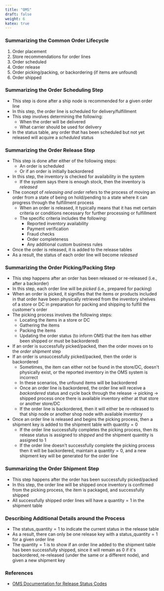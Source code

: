 ```yaml
---
title: "OMS"
draft: false
weight: 6
katex: true
---
```


### Summarizing the Common Order Lifecycle
1. Order placement
2. Store recommendations for order lines
3. Order scheduled
4. Order release
5. Order picking/packing, or backordering (if items are unfound)
6. Order shipped

### Summarizing the Order Scheduling Step
- This step is done after a ship node is recommended for a given order line
- In this step, the order line is scheduled for delivery/fulfillment
- This step involves determining the following:
    - When the order will be delivered
    - What carrier should be used for delivery
- In the status table, any order that has been scheduled but not yet released will acquire a *scheduled* status

### Summarizing the Order Release Step
- This step is done after either of the following steps:
    - An order is scheduled
    - Or if an order is initially backordered
- In this step, the inventory is checked for availability in the system
    - If the system says there is enough stock, then the inventory is *released*
- The concept of *releasing and order* refers to the process of moving an order from a state of being on hold/pending to a state where it can progress through the fulfillment process
    - When an order is released, it typically means that it has met certain criteria or conditions necessary for further processing or fulfillment
    - The specific criteria includes the following:
        - Reported inventory availability
        - Payment verification
        - Fraud checks
        - Order completeness
        - Any additional custom business rules
- Once the order is released, it is added to the release tables
- As a result, the status of each order line will become *released*

### Summarizing the Order Picking/Packing Step
- This step happens after an order has been released or re-released (i.e., after a backorder)
- In this step, each order line will be *picked* (i.e., prepared for packing)
- When an order is picked, it signifies that the items or products included in that order have been physically retrieved from the inventory shelves of a store or DC in preparation for packing and shipping to fulfill the customer's order
- The picking process involves the following steps:
    - Locating the items in a store or DC
    - Gathering the items
    - Packing the items
    - Updating the order status (to inform OMS that the item has either been shipped or must be backordered)
- If an order is successfully picked/packed, then the order moves on to the *order shipment* step
- If an order is unsuccessfully picked/packed, then the order is backordered
    - Sometimes, the item can either not be found in the store/DC, doesn't physically exist, or the reported inventory in the OMS system is incorrect
    - In these scenarios, the unfound items will be backordered
    - Once an order line is backordered, the order line will receive a *backordered* status and cycle back through the release $\to$ picking $\to$ shipped process once there is available inventory either at that store or another store/DC
    - If the order line is backordered, then it will either be re-released to that ship node or another shop node with available inventory
- Once an order line is released and begins the picking process, then a shipment key is added to the shipment table with $\text{quantity} = 0$
    - If the order line successfully completes the picking process, then its release status is assigned to *shipped* and the shipment quantity is assigned to $1$
    - If the order line doesn't successfully complete the picking process then it will be backordered, maintain a $\text{quantity} = 0$, and a new shipment key will be generated for the order line

### Summarizing the Order Shipment Step
- This step happens after the order has been successfully picked/packed
- In this step, the order line will be shipped once inventory is confirmed from the picking process, the item is packaged, and successfully shipped
- All successfully shipped order lines will have a $\text{quantity} = 1$ in the shipment table

### Describing Additional Details around the Process
- The $\text{status_quantity} = 1$ to indicate the current status in the release table
- As a result, there can only be one release key with a $\text{status_quantity} = 1$ for a given order line
- The $\text{quantity} = 1$ is to show if an order line added to the shipment table has been successfully shipped, since it will remain as $0$ if it's backordered, re-released (under the same or a different node), and given a new shipment key

### References
- [OMS Documentation for Release Status Codes](https://www.ibm.com/docs/en/fulfillmentoptimizer?topic=types-order-line-status-data-type-ol)